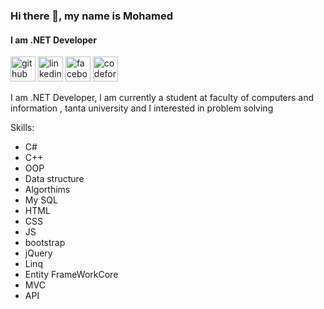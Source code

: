 ### Hi there 👋, my name is Mohamed
#### I am .NET  Developer
 


[<img src='https://th.bing.com/th/id/OIP.P35O_3yW6f5Li0sf8_e9tQAAAA?w=250&h=250&rs=1&pid=ImgDetMain' alt='github' height='40'>](https://github.com/https://github.com/MOHAMED22SHOSHA)  [<img src='https://cdn.jsdelivr.net/npm/simple-icons@3.0.1/icons/linkedin.svg' alt='linkedin' height='40'>](https://www.linkedin.com/in/mohamed-shosha-994803273/)  [<img src='https://cdn.jsdelivr.net/npm/simple-icons@3.0.1/icons/facebook.svg' alt='facebook' height='40'>](https://www.facebook.com/mo.shosha.7)  [<img src='https://cdn.jsdelivr.net/npm/simple-icons@3.0.1/icons/codeforces.svg' alt='codeforces' height='40'>](https://codeforces.com/profile/Mohamed_Shosha)  
 



I am .NET  Developer, l am currently a student at faculty of computers and information , tanta university and I interested in problem solving

Skills: 
* C# 
* C++ 
* OOP 
* Data structure
* Algorthims
* My SQL
* HTML
* CSS
* JS
* bootstrap
* jQuery
* Linq
* Entity FrameWorkCore
* MVC
* API
